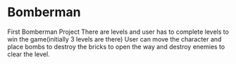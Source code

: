 # Bomberman
First Bomberman Project
There are levels and user has to complete levels to win the game(initially 3 levels are there)
User can move the character and place bombs to destroy the bricks to open the way and destroy enemies to clear the level.
